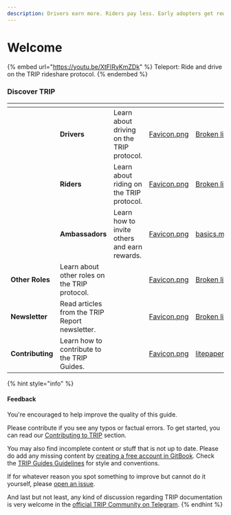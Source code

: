 ```yaml
---
description: Drivers earn more. Riders pay less. Early adopters get rewarded.
---
```


# Welcome

{% embed url="https://youtu.be/XtFIRyKmZDk" %}
Teleport: Ride and drive on the TRIP rideshare protocol.
{% endembed %}

### Discover TRIP

<table data-view="cards"><thead><tr><th></th><th></th><th></th><th data-hidden data-card-cover data-type="files"></th><th data-hidden data-card-target data-type="content-ref"></th></tr></thead><tbody><tr><td></td><td><strong>Drivers</strong></td><td>Learn about driving on the TRIP protocol.</td><td><a href=".gitbook/assets/Favicon.png">Favicon.png</a></td><td><a href="broken-reference">Broken link</a></td></tr><tr><td></td><td><strong>Riders</strong></td><td>Learn about riding on the TRIP protocol.</td><td><a href=".gitbook/assets/Favicon.png">Favicon.png</a></td><td><a href="broken-reference">Broken link</a></td></tr><tr><td></td><td><strong>Ambassadors</strong></td><td>Learn how to invite others and earn rewards.</td><td><a href=".gitbook/assets/Favicon.png">Favicon.png</a></td><td><a href="ambassadors/basics.md">basics.md</a></td></tr><tr><td><strong>Other Roles</strong></td><td>Learn about other roles on the TRIP protocol.</td><td></td><td><a href=".gitbook/assets/Favicon.png">Favicon.png</a></td><td><a href="broken-reference">Broken link</a></td></tr><tr><td><strong>Newsletter</strong></td><td>Read articles from the TRIP Report newsletter.</td><td></td><td><a href=".gitbook/assets/Favicon.png">Favicon.png</a></td><td><a href="broken-reference">Broken link</a></td></tr><tr><td><strong>Contributing</strong></td><td>Learn how to contribute to the TRIP Guides.</td><td></td><td><a href=".gitbook/assets/Favicon.png">Favicon.png</a></td><td><a href="start-here/litepaper.md">litepaper.md</a></td></tr></tbody></table>

{% hint style="info" %}
#### Feedback

You're encouraged to help improve the quality of this guide.

Please contribute if you see any typos or factual errors. To get started, you can read our [Contributing to TRIP](https://guides.trip.dev/contributing/contributing-to-trip) section.

You may also find incomplete content or stuff that is not up to date. Please do add any missing content by [creating a free account in GitBook](https://app.gitbook.com/invite/0WSd8UiSeH2xhfJrSbUr/YFiygcuBiy7oN3WJyDRs). Check the [TRIP Guides Guidelines](https://guides.trip.dev/contributing/guides-guidelines) for style and conventions.

If for whatever reason you spot something to improve but cannot do it yourself, please [open an issue](https://github.com/TeleportXYZ/TRIP-Guides/issues/).

And last but not least, any kind of discussion regarding TRIP documentation is very welcome in the [official TRIP Community on Telegram](https://trip.dev/chat).
{% endhint %}
